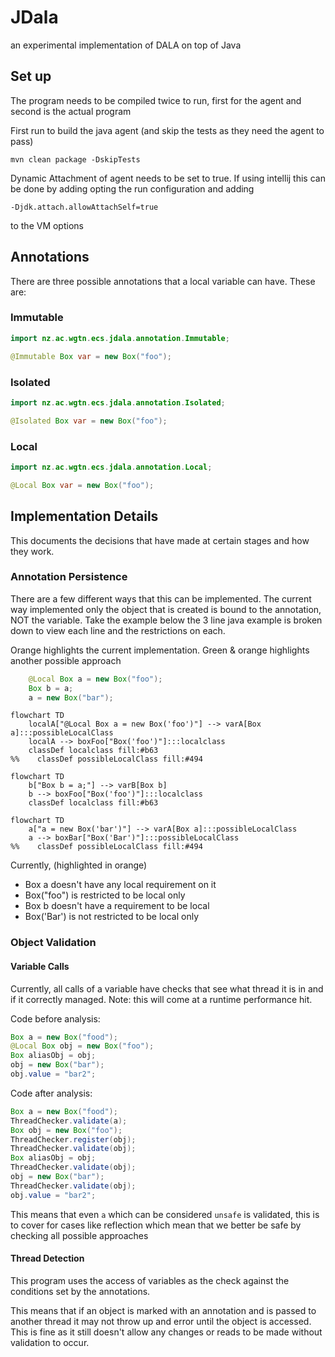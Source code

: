# JDala
an experimental implementation of DALA on top of Java

## Set up
The program needs to be compiled twice to run, first for the agent and second is the actual program

First run to build the java agent (and skip the tests as they need the agent to pass)
```shell
mvn clean package -DskipTests
```

Dynamic Attachment of agent needs to be set to true. If using intellij this can be done by adding opting the run configuration and adding
```shell
-Djdk.attach.allowAttachSelf=true
```
to the VM options

## Annotations
There are three possible annotations that a local variable can have. These are:

### Immutable

```java
import nz.ac.wgtn.ecs.jdala.annotation.Immutable;

@Immutable Box var = new Box("foo");
```

### Isolated

```java
import nz.ac.wgtn.ecs.jdala.annotation.Isolated;

@Isolated Box var = new Box("foo");
```

### Local

```java
import nz.ac.wgtn.ecs.jdala.annotation.Local;

@Local Box var = new Box("foo");
```


## Implementation Details
This documents the decisions that have made at certain stages and how they work.

### Annotation Persistence
There are a few different ways that this can be implemented. The current way implemented only the object that is created is bound to the annotation, NOT the variable. Take the example below the 3 line java example is broken down to view each line and the restrictions on each.

Orange highlights the current implementation. Green & orange highlights another possible approach 

```java
    @Local Box a = new Box("foo");
    Box b = a;
    a = new Box("bar");
```

```mermaid
flowchart TD
    localA["@Local Box a = new Box('foo')"] --> varA[Box a]:::possibleLocalClass
    localA --> boxFoo["Box('foo')"]:::localclass
    classDef localclass fill:#b63
%%    classDef possibleLocalClass fill:#494
```

```mermaid
flowchart TD
    b["Box b = a;"] --> varB[Box b]
    b --> boxFoo["Box('foo')"]:::localclass
    classDef localclass fill:#b63
```

```mermaid
flowchart TD
    a["a = new Box('bar')"] --> varA[Box a]:::possibleLocalClass
    a --> boxBar["Box('Bar')"]:::possibleLocalClass
%%    classDef possibleLocalClass fill:#494
```

Currently, (highlighted in orange)
- Box a doesn't have any local requirement on it
- Box("foo") is restricted to be local only
- Box b doesn't have a requirement to be local
- Box('Bar') is not restricted to be local only

### Object Validation
#### Variable Calls
Currently, all calls of a variable have checks that see what thread it is in and if it correctly managed.
Note: this will come at a runtime performance hit.

Code before analysis:
```java
Box a = new Box("food");
@Local Box obj = new Box("foo");
Box aliasObj = obj;
obj = new Box("bar");
obj.value = "bar2";
```

Code after analysis:
```java
Box a = new Box("food");
ThreadChecker.validate(a);
Box obj = new Box("foo");
ThreadChecker.register(obj);
ThreadChecker.validate(obj);
Box aliasObj = obj;
ThreadChecker.validate(obj);
obj = new Box("bar");
ThreadChecker.validate(obj);
obj.value = "bar2";
```

This means that even `a` which can be considered `unsafe` is validated, this is to cover for cases like reflection which mean that we better be safe by checking all possible approaches

#### Thread Detection
This program uses the access of variables as the check against the conditions set by the annotations.

This means that if an object is marked with an annotation and is passed to another thread it may not throw up and error until the object is accessed. This is fine as it still doesn't allow any changes or reads to be made without validation to occur.